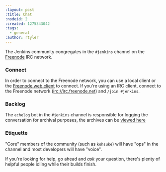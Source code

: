 ```yaml
---
:layout: post
:title: Chat
:nodeid: 2
:created: 1275343042
:tags:
  - general
:author: rtyler
---
```


The Jenkins community congregates in the `#jenkins` channel on the [Freenode](http://www.freenode.net) IRC network.

### Connect

In order to connect to the Freenode network, you can use a local client or the [Freenode web client](http://webchat.freenode.net/?channels=jenkins) to connect. If you're using an IRC client, connect to the Freenode network ([irc://irc.freenode.net](irc://irc.freenode.net)) and `/join #jenkins`.

### Backlog

The `echelog` bot in the `#jenkins` channel is responsible for logging the conversation for archival purposes, the archives can be [viewed here](http://echelog.matzon.dk/?jenkins)

### Etiquette

"Core" members of the community (such as `kohsuke`) will have "ops" in the channel and most developers will have "voice".

If you're looking for help, go ahead and _ask_ your question, there's plenty of helpful people idling while their builds finish.

<!--break-->
